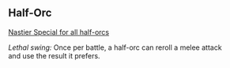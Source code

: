 ## Half-Orc

<u>Nastier Special for all half-orcs</u>

*Lethal swing:* Once per battle, a half-orc can reroll a melee attack  
and use the result it prefers.

